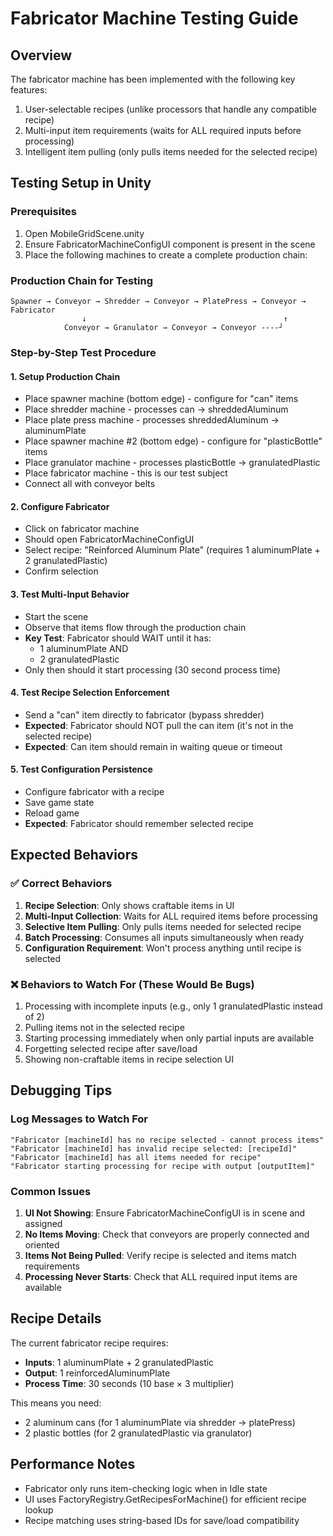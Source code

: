 # Fabricator Machine Testing Guide

## Overview
The fabricator machine has been implemented with the following key features:
1. User-selectable recipes (unlike processors that handle any compatible recipe)
2. Multi-input item requirements (waits for ALL required inputs before processing)
3. Intelligent item pulling (only pulls items needed for the selected recipe)

## Testing Setup in Unity

### Prerequisites
1. Open MobileGridScene.unity
2. Ensure FabricatorMachineConfigUI component is present in the scene
3. Place the following machines to create a complete production chain:

### Production Chain for Testing
```
Spawner → Conveyor → Shredder → Conveyor → PlatePress → Conveyor → Fabricator
                ↓                                            ↑
            Conveyor → Granulator → Conveyor → Conveyor ----┘
```

### Step-by-Step Test Procedure

#### 1. Setup Production Chain
- Place spawner machine (bottom edge) - configure for "can" items
- Place shredder machine - processes can → shreddedAluminum  
- Place plate press machine - processes shreddedAluminum → aluminumPlate
- Place spawner machine #2 (bottom edge) - configure for "plasticBottle" items
- Place granulator machine - processes plasticBottle → granulatedPlastic
- Place fabricator machine - this is our test subject
- Connect all with conveyor belts

#### 2. Configure Fabricator
- Click on fabricator machine
- Should open FabricatorMachineConfigUI
- Select recipe: "Reinforced Aluminum Plate" (requires 1 aluminumPlate + 2 granulatedPlastic)
- Confirm selection

#### 3. Test Multi-Input Behavior
- Start the scene
- Observe that items flow through the production chain
- **Key Test**: Fabricator should WAIT until it has:
  - 1 aluminumPlate AND
  - 2 granulatedPlastic
- Only then should it start processing (30 second process time)

#### 4. Test Recipe Selection Enforcement
- Send a "can" item directly to fabricator (bypass shredder)
- **Expected**: Fabricator should NOT pull the can item (it's not in the selected recipe)
- **Expected**: Can item should remain in waiting queue or timeout

#### 5. Test Configuration Persistence  
- Configure fabricator with a recipe
- Save game state
- Reload game
- **Expected**: Fabricator should remember selected recipe

## Expected Behaviors

### ✅ Correct Behaviors
1. **Recipe Selection**: Only shows craftable items in UI
2. **Multi-Input Collection**: Waits for ALL required items before processing
3. **Selective Item Pulling**: Only pulls items needed for selected recipe
4. **Batch Processing**: Consumes all inputs simultaneously when ready
5. **Configuration Requirement**: Won't process anything until recipe is selected

### ❌ Behaviors to Watch For (These Would Be Bugs)
1. Processing with incomplete inputs (e.g., only 1 granulatedPlastic instead of 2)
2. Pulling items not in the selected recipe
3. Starting processing immediately when only partial inputs are available
4. Forgetting selected recipe after save/load
5. Showing non-craftable items in recipe selection UI

## Debugging Tips

### Log Messages to Watch For
```
"Fabricator [machineId] has no recipe selected - cannot process items"
"Fabricator [machineId] has invalid recipe selected: [recipeId]"  
"Fabricator [machineId] has all items needed for recipe"
"Fabricator starting processing for recipe with output [outputItem]"
```

### Common Issues
1. **UI Not Showing**: Ensure FabricatorMachineConfigUI is in scene and assigned
2. **No Items Moving**: Check that conveyors are properly connected and oriented
3. **Items Not Being Pulled**: Verify recipe is selected and items match requirements
4. **Processing Never Starts**: Check that ALL required input items are available

## Recipe Details
The current fabricator recipe requires:
- **Inputs**: 1 aluminumPlate + 2 granulatedPlastic
- **Output**: 1 reinforcedAluminumPlate  
- **Process Time**: 30 seconds (10 base × 3 multiplier)

This means you need:
- 2 aluminum cans (for 1 aluminumPlate via shredder → platePress)
- 2 plastic bottles (for 2 granulatedPlastic via granulator)

## Performance Notes
- Fabricator only runs item-checking logic when in Idle state
- UI uses FactoryRegistry.GetRecipesForMachine() for efficient recipe lookup
- Recipe matching uses string-based IDs for save/load compatibility